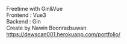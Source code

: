 Freetime with Gin&Vue <br>
Frontend : Vue3 <br>
Backend : Gin <br>
Create by Nawin Boonradsuwan <br>
<a>https://dewscan001.herokuapp.com/portfolio/</a>
